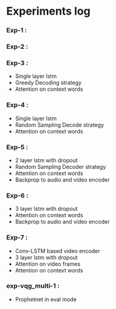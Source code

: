 
# Experiments log

### Exp-1 : 

### Exp-2 : 

### Exp-3 :

* Single layer lstm
* Greedy Decoding strategy
* Attention on context words

### Exp-4 :

* Single layer lstm
* Random Sampling Decode strategy
* Attention on context words

### Exp-5 :

* 2 layer lstm with dropout
* Random Sampling Decoder strategy
* Attention on context words
* Backprop to audio and video encoder

### Exp-6 :

* 3 layer lstm with dropout
* Attention on context words
* Backprop to audio and video encoder

### Exp-7 :

* Conv-LSTM based video encoder
* 3 layer lstm with dropout
* Attention on video frames
* Attention on context words


### exp-vqg_multi-1 :

* Prophetnet in eval mode